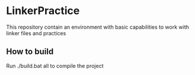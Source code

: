 # LinkerPractice
This repository contain an environment with basic capabilities to work with linker files and practices


## How to build
Run ./build.bat all to compile the project
 